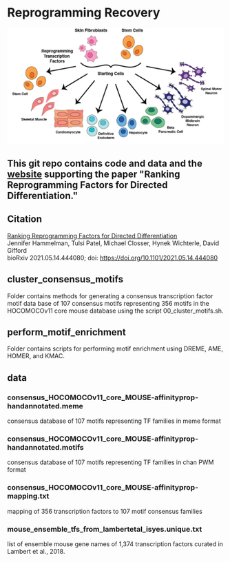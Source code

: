# Reprogramming Recovery

![](docs/assets/reprogramming_schematic.png)

## This git repo contains code and data and the [website](https://cgs.csail.mit.edu/ReprogrammingRecovery/) supporting the paper "Ranking Reprogramming Factors for Directed Differentiation."

## Citation
[Ranking Reprogramming Factors for Directed Differentiation](https://www.biorxiv.org/content/10.1101/2021.05.14.444080v2)\
Jennifer Hammelman, Tulsi Patel, Michael Closser, Hynek Wichterle, David Gifford\
bioRxiv 2021.05.14.444080; doi: https://doi.org/10.1101/2021.05.14.444080 

## cluster_consensus_motifs
Folder contains methods for generating a consensus transcription factor motif data base of 107 consensus motifs representing 356 motifs in the HOCOMOCOv11 core mouse database using the script 00_cluster_motifs.sh.

## perform_motif_enrichment
Folder contains scripts for performing motif enrichment using DREME, AME, HOMER, and KMAC. 

## data
### consensus_HOCOMOCOv11_core_MOUSE-affinityprop-handannotated.meme
consensus database of 107 motifs representing TF families in meme format

### consensus_HOCOMOCOv11_core_MOUSE-affinityprop-handannotated.motifs
consensus database of 107 motifs representing TF families in chan PWM format

### consensus_HOCOMOCOv11_core_MOUSE-affinityprop-mapping.txt
mapping of 356 transcription factors to 107 motif consensus families

### mouse_ensemble_tfs_from_lambertetal_isyes.unique.txt
list of ensemble mouse gene names of 1,374 transcription factors curated in Lambert et al., 2018.
